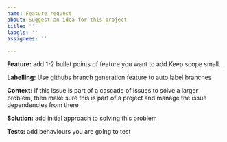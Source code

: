 ```yaml
---
name: Feature request
about: Suggest an idea for this project
title: ''
labels: ''
assignees: ''

---
```


**Feature:**
add 1-2 bullet points of feature you want to add.Keep scope small.

**Labelling:**
Use githubs branch generation feature to auto label branches

**Context:** 
if this issue is part of a cascade of issues to solve a larger problem, then make sure this is part of a project and
manage the issue dependencies from there

**Solution:**
add initial approach to solving this problem

**Tests:**
add behaviours you are going to test
